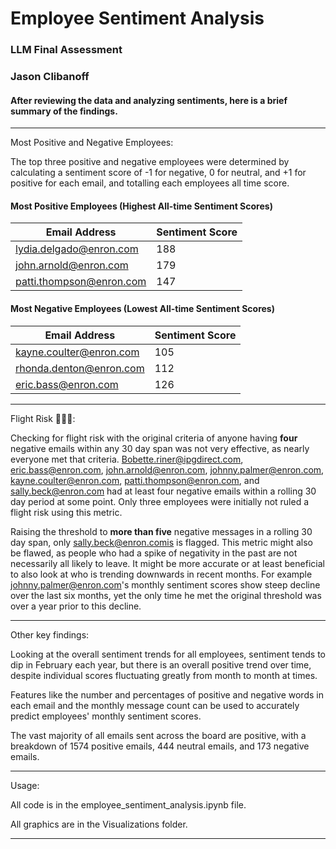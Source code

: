 # Employee Sentiment Analysis
### LLM Final Assessment
### Jason Clibanoff
#### After reviewing the data and analyzing sentiments, here is a brief summary of the findings.

-----------------------------
Most Positive and Negative Employees:

The top three positive and negative employees were determined by calculating a sentiment score of -1 for negative, 0 for neutral, and +1 for positive for each email, and totalling each employees all time score.
#### Most Positive Employees (Highest All-time Sentiment Scores)
| Email Address      | Sentiment Score      |
|-------|-------|
|lydia.delgado@enron.com | 188      |
|john.arnold@enron.com       |  179     |
| patti.thompson@enron.com      |   147    |

#### Most Negative Employees (Lowest All-time Sentiment Scores)
| Email Address      | Sentiment Score      |
|-------|-------|
|	kayne.coulter@enron.com  | 105   |
| rhonda.denton@enron.com  | 112   |
| eric.bass@enron.com      | 126   |

-------------------------------

Flight Risk :rotating_light::rotating_light::rotating_light:: 

Checking for flight risk with the original criteria of anyone having **four** negative emails within any 30 day span was not very effective, as nearly everyone met that criteria. 
Bobette.riner@ipgdirect.com, eric.bass@enron.com, john.arnold@enron.com, johnny.palmer@enron.com, kayne.coulter@enron.com, patti.thompson@enron.com, and sally.beck@enron.com had at least four negative emails within a rolling 30 day period at some point. Only three employees were initially not ruled a flight risk using this metric. 

Raising the threshold to **more than five** negative messages in a rolling 30 day span, only sally.beck@enron.comis is flagged. This metric might also be flawed, as people who had a spike of negativity in the past are not necessarily all likely to leave. It might be more accurate or at least beneficial to also look at who is trending downwards in recent months. For example johnny.palmer@enron.com's monthly sentiment scores show steep decline over the last six months, yet the only time he met the original threshold was over a year prior to this decline.

-------------
Other key findings:

Looking at the overall sentiment trends for all employees, sentiment tends to dip in February each year, but there is an overall positive trend over time, despite individual scores fluctuating greatly from month to month at times.

Features like the number and percentages of positive and negative words in each email and the monthly message count can be used to accurately predict employees' monthly sentiment scores.

The vast majority of all emails sent across the board are positive, with a breakdown of 1574 positive emails, 444 neutral emails, and 173 negative emails.

-----------------

Usage:

All code is in the employee_sentiment_analysis.ipynb file.

All graphics are in the Visualizations folder.

------------------------------


 